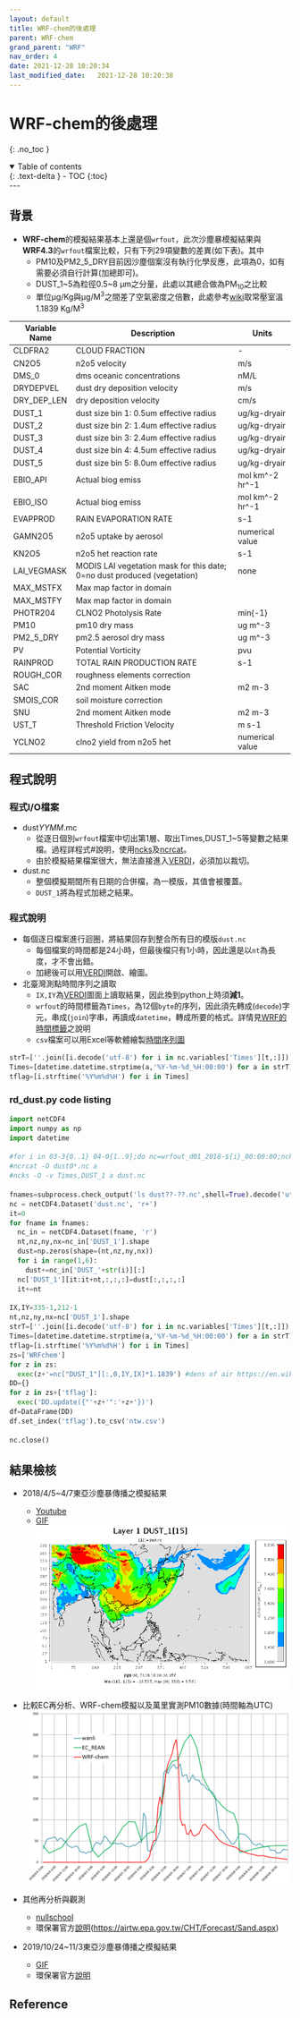 ```yaml
---
layout: default
title: WRF-chem的後處理
parent: WRF-chem
grand_parent: "WRF"
nav_order: 4
date: 2021-12-28 10:20:34
last_modified_date:   2021-12-28 10:20:38
---
```


# WRF-chem的後處理
{: .no_toc }

<details open markdown="block">
  <summary>
    Table of contents
  </summary>
  {: .text-delta }
- TOC
{:toc}
</details>
---

## 背景
- **WRF-chem**的模擬結果基本上還是個`wrfout`，此次沙塵暴模擬結果與**WRF4.3**的`wrfout`檔案比較，只有下列29項變數的差異(如下表)。其中
  - PM10及PM2_5_DRY目前因沙塵個案沒有執行化學反應，此項為0，如有需要必須自行計算(加總即可)。
  - DUST_1~5為粒徑0.5~8 &mu;m之分量，此處以其總合做為PM<sub>10</sub>之比較 
  - 單位&mu;g/Kg與&mu;g/M<sup>3</sup>之間差了空氣密度之倍數，此處參考[wiki](https://en.wikipedia.org/wiki/Density_of_air)取常壓室溫1.1839 Kg/M<sup>3</sup>


| Variable Name|Description|Units|
|----|----|----|
| CLDFRA2 | CLOUD FRACTION | - |
| CN2O5 | n2o5 velocity | m/s |
| DMS_0 | dms oceanic concentrations | nM/L |
| DRYDEPVEL | dust dry deposition velocity | m/s |
| DRY_DEP_LEN | dry deposition velocity | cm/s |
| DUST_1 | dust size bin 1: 0.5um effective radius | ug/kg-dryair |
| DUST_2 | dust size bin 2: 1.4um effective radius | ug/kg-dryair |
| DUST_3 | dust size bin 3: 2.4um effective radius | ug/kg-dryair |
| DUST_4 | dust size bin 4: 4.5um effective radius | ug/kg-dryair |
| DUST_5 | dust size bin 5: 8.0um effective radius | ug/kg-dryair |
| EBIO_API | Actual biog emiss | mol km^-2 hr^-1 |
| EBIO_ISO | Actual biog emiss | mol km^-2 hr^-1 |
| EVAPPROD | RAIN EVAPORATION RATE | s-1 |
| GAMN2O5 | n2o5 uptake by aerosol | numerical value |
| KN2O5 | n2o5 het reaction rate | s-1 |
| LAI_VEGMASK | MODIS LAI vegetation mask for this date; 0=no dust produced (vegetation) | none |
| MAX_MSTFX | Max map factor in domain |  |
| MAX_MSTFY | Max map factor in domain |  |
| PHOTR204 | CLNO2 Photolysis Rate | min{-1} |
| PM10 | pm10 dry mass | ug m^-3 |
| PM2_5_DRY | pm2.5 aerosol dry mass | ug m^-3 |
| PV | Potential Vorticity | pvu |
| RAINPROD | TOTAL RAIN PRODUCTION RATE | s-1 |
| ROUGH_COR | roughness elements correction |  |
| SAC | 2nd moment Aitken mode | m2 m-3 |
| SMOIS_COR | soil moisture correction |  |
| SNU | 2nd moment Aitken mode | m2 m-3 |
| UST_T | Threshold Friction Velocity | m s-1 |
| YCLNO2 | clno2 yield from n2o5 het | numerical value |


## 程式說明

### 程式I/O檔案
- dust*YYMM*.mc
  - 從逐日個別`wrfout`檔案中切出第1層、取出Times,DUST_1\~5等變數之結果檔。過程詳程式#說明，使用[ncks](https://sinotec2.github.io/Focus-on-Air-Quality/utilities/netCDF/ncks/)及[ncrcat]()。
  - 由於模擬結果檔案很大，無法直接進入[VERDI]()，必須加以裁切。
- dust.nc
  - 整個模擬期間所有日期的合併檔，為一模版，其值會被覆蓋。
  - `DUST_1`將為程式加總之結果。

### 程式說明
- 每個逐日檔案進行迴圈，將結果回存到整合所有日的模版`dust.nc`
  - 每個檔案的時間都是24小時，但最後檔只有1小時，因此還是以`nt`為長度，才不會出錯。
  - 加總後可以用[VERDI]()開啟、繪圖。
- 北臺灣測點時間序列之讀取
  - `IX,IY`為[VERDI]()圖面上讀取結果，因此換到python上時須**減1**。
  - `wrfout`的時間標籤為`Times`，為12個`byte`的序列，因此須先轉成(`decode`)字元，串成(`join`)字串，再讀成`datetime`，轉成所要的格式。詳情見[WRF的時間標籤](https://sinotec2.github.io/Focus-on-Air-Quality/utilities/DateTime/WRF_Times/)之說明
  - `csv`檔案可以用Excel等軟體繪製[時間序列圖](https://github.com/sinotec2/Focus-on-Air-Quality/raw/main/assets/images/WRFchemVSwanli.PNG)

```python
strT=[''.join([i.decode('utf-8') for i in nc.variables['Times'][t,:]]) for t in range(nt)]
Times=[datetime.datetime.strptime(a,'%Y-%m-%d_%H:00:00') for a in strT]
tflag=[i.strftime('%Y%m%d%H') for i in Times]
```

### rd_dust.py code listing

```python
import netCDF4
import numpy as np
import datetime

#for i in 03-3{0..1} 04-0{1..9};do nc=wrfout_d01_2018-${i}_00:00:00;ncks -v Times,DUST_1,DUST_2,DUST_2,DUST_3,DUST_4,DUST_5 -d bottom_top,0 $nc dust$i.nc;done
#ncrcat -O dust0*.nc a
#ncks -O -v Times,DUST_1 a dust.nc

fnames=subprocess.check_output('ls dust??-??.nc',shell=True).decode('utf8').strip('\n').split('\n')
nc = netCDF4.Dataset('dust.nc', 'r+')
it=0
for fname in fnames:
  nc_in = netCDF4.Dataset(fname, 'r')
  nt,nz,ny,nx=nc_in['DUST_1'].shape
  dust=np.zeros(shape=(nt,nz,ny,nx))
  for i in range(1,6):
    dust+=nc_in['DUST_'+str(i)][:]
  nc['DUST_1'][it:it+nt,:,:,:]=dust[:,:,:,:]
  it+=nt

IX,IY=335-1,212-1
nt,nz,ny,nx=nc['DUST_1'].shape
strT=[''.join([i.decode('utf-8') for i in nc.variables['Times'][t,:]]) for t in range(nt)]
Times=[datetime.datetime.strptime(a,'%Y-%m-%d_%H:00:00') for a in strT]
tflag=[i.strftime('%Y%m%d%H') for i in Times]
zs=['WRFchem']
for z in zs:
  exec(z+'=nc["DUST_1"][:,0,IY,IX]*1.1839') #dens of air https://en.wikipedia.org/wiki/Density_of_air
DD={}
for z in zs+['tflag']:
  exec('DD.update({"'+z+'":'+z+'})')
df=DataFrame(DD)
df.set_index('tflag').to_csv('ntw.csv')

nc.close()
```

## 結果檢核
- 2018/4/5~4/7東亞沙塵暴傳播之模擬結果
  - [Youtube](https://youtu.be/kvF1gLMlE0Q)
  - [GIF](http://114.32.164.198/soong/20180405WRFchem.gif)
![](https://github.com/sinotec2/Focus-on-Air-Quality/raw/main/assets/images/2018040616.PNG)
- 比較EC再分析、WRF-chem模擬以及萬里實測PM10數據(時間軸為UTC)
![](https://github.com/sinotec2/Focus-on-Air-Quality/raw/main/assets/images/WRFchemVSwanli.PNG)
- 其他再分析與觀測
  - [nullschool](https://earth.nullschool.net/#2018/04/05/0000Z/particulates/surface/level/overlay=pm10/orthographic=-238.92,24.73,2072/loc=117.900,32.438)
  - 環保署官方[說明](https://drive.google.com/file/d/1cTQhDlfEl8w8ikw2SwdmPKJngayCZKy5/view)(https://airtw.epa.gov.tw/CHT/Forecast/Sand.aspx)

- 2019/10/24~11/3東亞沙塵暴傳播之模擬結果  
  - [GIF](http://114.32.164.198/soong/20191029D1PM10.gif)
  - 環保署官方[說明](https://drive.google.com/file/d/1Vy7Ca4Pz_P5zc3e6-206UDjvxYEneFBx/view)
  
## Reference

